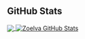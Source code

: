 ## GitHub Stats
<a href="#">
  <img align="center" src="https://github-readme-stats.vercel.app/api/top-langs/?username=hafiizh10&hide=&title_color=ffffff&text_color=c9cacc&icon_color=2bbc8a&bg_color=1d1f21&langs_count=3" />
</a>
<a href="#">
  <img align="center" src="https://github-readme-stats.vercel.app/api?username=hafiizh10&show_icons=true&line_height=27&count_private=true&title_color=ffffff&text_color=c9cacc&icon_color=2bbc8a&bg_color=1d1f21" alt="Zoelva GitHub Stats" />
</a>

<!-- GitHub profile inspired by MartinHeinz  -->
